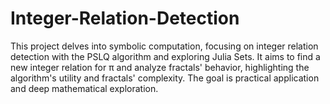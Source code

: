 # Integer-Relation-Detection
This project delves into symbolic computation, focusing on integer relation detection with the PSLQ algorithm and exploring Julia Sets. It aims to find a new integer relation for π and analyze fractals' behavior, highlighting the algorithm's utility and fractals' complexity. The goal is practical application and deep mathematical exploration.
